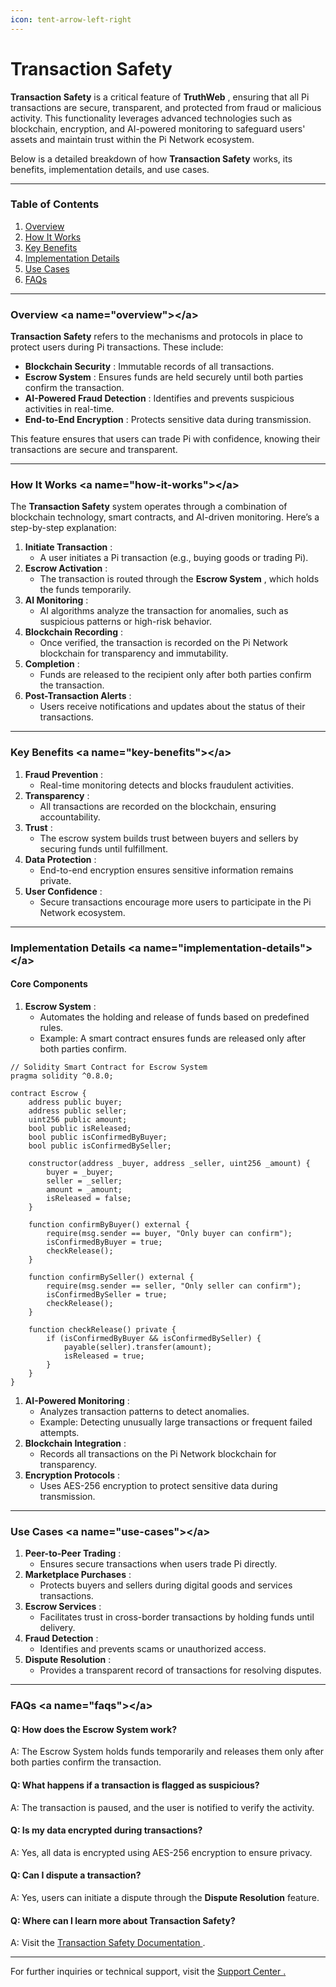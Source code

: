```yaml
---
icon: tent-arrow-left-right
---
```


# Transaction Safety

**Transaction Safety** is a critical feature of **TruthWeb** , ensuring that all Pi transactions are secure, transparent, and protected from fraud or malicious activity. This functionality leverages advanced technologies such as blockchain, encryption, and AI-powered monitoring to safeguard users' assets and maintain trust within the Pi Network ecosystem.

Below is a detailed breakdown of how **Transaction Safety** works, its benefits, implementation details, and use cases.

***

### **Table of Contents**

1. [Overview](transaction-safety.md#overview-less-than-a-name-overview-greater-than-less-than-a-greater-than)
2. [How It Works](transaction-safety.md#how-it-works-less-than-a-name-how-it-works-greater-than-less-than-a-greater-than)
3. [Key Benefits](transaction-safety.md#key-benefits-less-than-a-name-key-benefits-greater-than-less-than-a-greater-than)
4. [Implementation Details](transaction-safety.md#implementation-details-less-than-a-name-implementation-details-greater-than-less-than-a-greater-than)
5. [Use Cases](transaction-safety.md#use-cases-less-than-a-name-use-cases-greater-than-less-than-a-greater-than)
6. [FAQs](transaction-safety.md#faqs-less-than-a-name-faqs-greater-than-less-than-a-greater-than)

***

### **Overview** \<a name="overview">\</a>

**Transaction Safety** refers to the mechanisms and protocols in place to protect users during Pi transactions. These include:

* **Blockchain Security** : Immutable records of all transactions.
* **Escrow System** : Ensures funds are held securely until both parties confirm the transaction.
* **AI-Powered Fraud Detection** : Identifies and prevents suspicious activities in real-time.
* **End-to-End Encryption** : Protects sensitive data during transmission.

This feature ensures that users can trade Pi with confidence, knowing their transactions are secure and transparent.

***

### **How It Works** \<a name="how-it-works">\</a>

The **Transaction Safety** system operates through a combination of blockchain technology, smart contracts, and AI-driven monitoring. Here’s a step-by-step explanation:

1. **Initiate Transaction** :
   * A user initiates a Pi transaction (e.g., buying goods or trading Pi).
2. **Escrow Activation** :
   * The transaction is routed through the **Escrow System** , which holds the funds temporarily.
3. **AI Monitoring** :
   * AI algorithms analyze the transaction for anomalies, such as suspicious patterns or high-risk behavior.
4. **Blockchain Recording** :
   * Once verified, the transaction is recorded on the Pi Network blockchain for transparency and immutability.
5. **Completion** :
   * Funds are released to the recipient only after both parties confirm the transaction.
6. **Post-Transaction Alerts** :
   * Users receive notifications and updates about the status of their transactions.

***

### **Key Benefits** \<a name="key-benefits">\</a>

1. **Fraud Prevention** :
   * Real-time monitoring detects and blocks fraudulent activities.
2. **Transparency** :
   * All transactions are recorded on the blockchain, ensuring accountability.
3. **Trust** :
   * The escrow system builds trust between buyers and sellers by securing funds until fulfillment.
4. **Data Protection** :
   * End-to-end encryption ensures sensitive information remains private.
5. **User Confidence** :
   * Secure transactions encourage more users to participate in the Pi Network ecosystem.

***

### **Implementation Details** \<a name="implementation-details">\</a>

#### **Core Components**

1. **Escrow System** :
   * Automates the holding and release of funds based on predefined rules.
   * Example: A smart contract ensures funds are released only after both parties confirm.

```solution-file
// Solidity Smart Contract for Escrow System
pragma solidity ^0.8.0;

contract Escrow {
    address public buyer;
    address public seller;
    uint256 public amount;
    bool public isReleased;
    bool public isConfirmedByBuyer;
    bool public isConfirmedBySeller;

    constructor(address _buyer, address _seller, uint256 _amount) {
        buyer = _buyer;
        seller = _seller;
        amount = _amount;
        isReleased = false;
    }

    function confirmByBuyer() external {
        require(msg.sender == buyer, "Only buyer can confirm");
        isConfirmedByBuyer = true;
        checkRelease();
    }

    function confirmBySeller() external {
        require(msg.sender == seller, "Only seller can confirm");
        isConfirmedBySeller = true;
        checkRelease();
    }

    function checkRelease() private {
        if (isConfirmedByBuyer && isConfirmedBySeller) {
            payable(seller).transfer(amount);
            isReleased = true;
        }
    }
}
```

1. **AI-Powered Monitoring** :
   * Analyzes transaction patterns to detect anomalies.
   * Example: Detecting unusually large transactions or frequent failed attempts.
2. **Blockchain Integration** :
   * Records all transactions on the Pi Network blockchain for transparency.
3. **Encryption Protocols** :
   * Uses AES-256 encryption to protect sensitive data during transmission.

***

### **Use Cases** \<a name="use-cases">\</a>

1. **Peer-to-Peer Trading** :
   * Ensures secure transactions when users trade Pi directly.
2. **Marketplace Purchases** :
   * Protects buyers and sellers during digital goods and services transactions.
3. **Escrow Services** :
   * Facilitates trust in cross-border transactions by holding funds until delivery.
4. **Fraud Detection** :
   * Identifies and prevents scams or unauthorized access.
5. **Dispute Resolution** :
   * Provides a transparent record of transactions for resolving disputes.

***

### **FAQs** \<a name="faqs">\</a>

#### Q: How does the Escrow System work?

A: The Escrow System holds funds temporarily and releases them only after both parties confirm the transaction.

#### Q: What happens if a transaction is flagged as suspicious?

A: The transaction is paused, and the user is notified to verify the activity.

#### Q: Is my data encrypted during transactions?

A: Yes, all data is encrypted using AES-256 encryption to ensure privacy.

#### Q: Can I dispute a transaction?

A: Yes, users can initiate a dispute through the **Dispute Resolution** feature.

#### Q: Where can I learn more about Transaction Safety?

A: Visit the [Transaction Safety Documentation ](https://your-gitbook-space.gitbook.io/transaction-safety).

***

For further inquiries or technical support, visit the [Support Center ](https://your-gitbook-space.gitbook.io/support)[.](../support.md)

